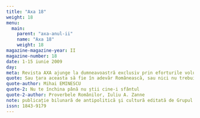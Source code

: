 ```yaml
---
title: "Axa 18"
weight: 18
menu:
  main:
    parent: "axa-anul-ii"
    name: "Axa 18"
    weight: 18
magazine-magazine-year: II
magazine-number: 18
date: 1-15 iunie 2009
day:
meta: Revista AXA ajunge la dumneavoastră exclusiv prin eforturile voluntare ale editorilor săi. Dacă publicația noastră v-a trezit interesul, puteți aduce o contribuție minimă la susținerea ei prin încheierea unui abonament.
quote: Sau țara aceasta să fie în adevăr Românească, sau nici nu trebuie să fie.
quote-author: Mihai EMINESCU
quote-2: Nu te închina până nu știi cine-i sfântul
quote-2-author: Proverbele Românilor, Iuliu A. Zanne
note: publicație bilunară de antipolitică şi cultură editată de Grupul de Acțiune Națională
issn: 1843-9179
---
```

